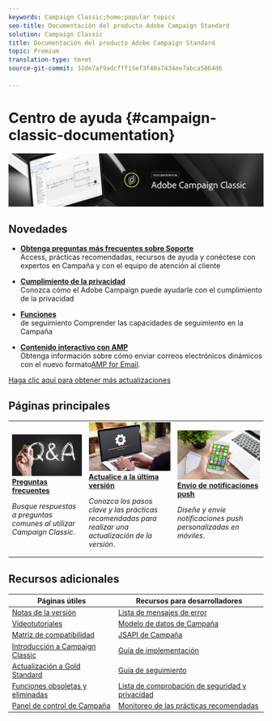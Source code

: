 ```yaml
---
keywords: Campaign Classic;home;popular topics
seo-title: Documentación del producto Adobe Campaign Standard
solution: Campaign Classic
title: Documentación del producto Adobe Campaign Standard
topic: Premium
translation-type: tm+mt
source-git-commit: 32de7af9adcfff15ef3f40a7434ee7abca5864d6

---
```



# Centro de ayuda {#campaign-classic-documentation}

![](platform/using/assets/do-not-localize/banner_acc_doc.jpg)

## Novedades

* **[Obtenga preguntas más frecuentes sobre Soporte](https://helpx.adobe.com/campaign/kb/ac-support.html)**<br/> Access, prácticas recomendadas, recursos de ayuda y conéctese con expertos en Campaña y con el equipo de atención al cliente

* **[Cumplimiento de la privacidad](https://helpx.adobe.com/es/campaign/kb/campaign-privacy.html)**<br/> Conozca cómo el Adobe Campaign puede ayudarle con el cumplimiento de la privacidad

* **[Funciones](https://helpx.adobe.com/es/campaign/kb/acc-tracking.html)**<br/> de seguimiento Comprender las capacidades de seguimiento en la Campaña

* **[Contenido interactivo con AMP](delivery/using/defining-interactive-content.md)**<br/>Obtenga información sobre cómo enviar correos electrónicos dinámicos con el nuevo formato[AMP for Email](https://amp.dev/about/email/).

[Haga clic aquí para obtener más actualizaciones](/help/rn/using/documentation-updates.md)

## Páginas principales

<table>
<tr>
  <td>
    <a href="platform/using/common-questions.md">
      <img alt="Preguntas frecuentes" src="platform/using/assets/FAQ.png"/>
    </a>
    <div>
      <a href="platform/using/common-questions.md">
    <strong>Preguntas frecuentes</strong>
    </a>
    </div>
    <p>
    <em>Busque respuestas a preguntas comunes al utilizar Campaign Classic</em>.
    <p>
  </td>
   <td>
    <a href="https://helpx.adobe.com/es/campaign/kb/acc-build-upgrade.html">
      <img alt="Generar actualización" src="platform/using/assets/upgrade.png" />
    </a>
    <div>
      <a href="https://helpx.adobe.com/es/campaign/kb/acc-build-upgrade.html">
    <strong>Actualice a la última versión</strong>
    </a>
    </div>
    <p>
    <em>Conozca los pasos clave y las prácticas recomendadas para realizar una actualización de la versión</em>.
    <p>
  </td>
  <td>
    <a href="delivery/using/creating-notifications.md">
       <img alt="Notificaciones push" src="platform/using/assets/push.png" />
    </a>
    <div>
       <a href="delivery/using/creating-notifications.md">
    <strong>Envío de notificaciones push</strong>
    </a>
    </div>
    <p>
    <em>Diseñe y envíe notificaciones push personalizadas en móviles</em>.
    <p>
  </td>
</tr>
</table>

## Recursos adicionales

| Páginas útiles | Recursos para desarrolladores |
|---|---|
| [Notas de la versión](/help/rn/using/latest-release.md) | [Lista de mensajes de error](https://docs.adobe.com/content/help/en/campaign-classic/technicalresources/error_messages/error_codes.html) |
| [Videotutoriales](https://docs.adobe.com/content/help/en/campaign-learn/campaign-classic-tutorials/overview.html) | [Modelo de datos de Campaña](configuration/using/about-data-model.md) |
| [Matriz de compatibilidad](https://helpx.adobe.com/es/campaign/kb/compatibility-matrix.html) | [JSAPI de Campaña](https://docs.adobe.com/content/help/en/campaign-classic/technicalresources/api/p-1.html) |
| [Introducción a Campaign Classic](platform/using/about-adobe-campaign-classic.md) | [Guía de implementación](https://helpx.adobe.com/es/campaign/kb/acc-implementation.html) |
| [Actualización a Gold Standard ](https://helpx.adobe.com/es/campaign/kb/gold-standard.html) | [Guía de seguimiento](https://helpx.adobe.com/es/campaign/kb/acc-tracking.html) |
| [Funciones obsoletas y eliminadas](https://helpx.adobe.com/es/campaign/kb/deprecated-and-removed-features.html) | [Lista de comprobación de seguridad y privacidad](https://helpx.adobe.com/es/campaign/kb/acc-security.html) |
| [Panel de control de Campaña](https://docs.adobe.com/content/help/es-ES/control-panel/using/control-panel-home.html) | [Monitoreo de las prácticas recomendadas](https://helpx.adobe.com/es/campaign/kb/acc-maintenance.html) |
